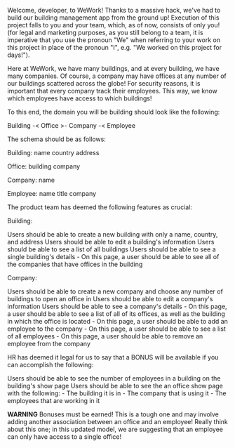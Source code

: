 
Welcome, developer, to WeWork! Thanks to a massive hack, we've had to build our building management app from the ground up! Execution of this project falls to you and your team, which, as of now, consists of only you! (for legal and marketing purposes, as you still belong to a team, it is imperative that you use the pronoun "We" when referring to your work on this project in place of the pronoun "I", e.g. "We worked on this project for days!").

Here at WeWork, we have many buildings, and at every building, we have many companies. Of course, a company may have offices at any number of our buildings scattered across the globe! For security reasons, it is important that every company track their employees. This way, we know which employees have access to which buildings!

To this end, the domain you will be building should look like the following:

Building -< Office >- Company -< Employee


The schema should be as follows:

Building:
name
country
address


Office:
building
company


Company:
name


Employee:
name
title
company


The product team has deemed the following features as crucial:

Building:

Users should be able to create a new building with only a name, country, and address
Users should be able to edit a building's information
Users should be able to see a list of all buildings
Users should be able to see a single building's details
	- On this page, a user should be able to see all of the companies that have offices in the building

Company:

Users should be able to create a new company and choose any number of buildings to open an office in
Users should be able to edit a company's information
Users should be able to see a company's details
	- On this page, a user should be able to see a list of all of its offices, as well as the building in which the office is located
	- On this page, a user should be able to add an employee to the company
	- On this page, a user should be able to see a list of all employees 
	- On this page, a user should be able to remove an employee from the company



HR has deemed it legal for us to say that a BONUS will be available if you can accomplish the following:

Users should be able to see the number of employees in a building on the building's show page
Users should be able to see the an office show page with the following:
	- The building it is in
	- The company that is using it
	- The employees that are working in it

**WARNING**
Bonuses must be earned! This is a tough one and may involve adding another association between an office and an employee! Really think about this one; in this updated model, we are suggesting that an employee can only have access to a single office!


